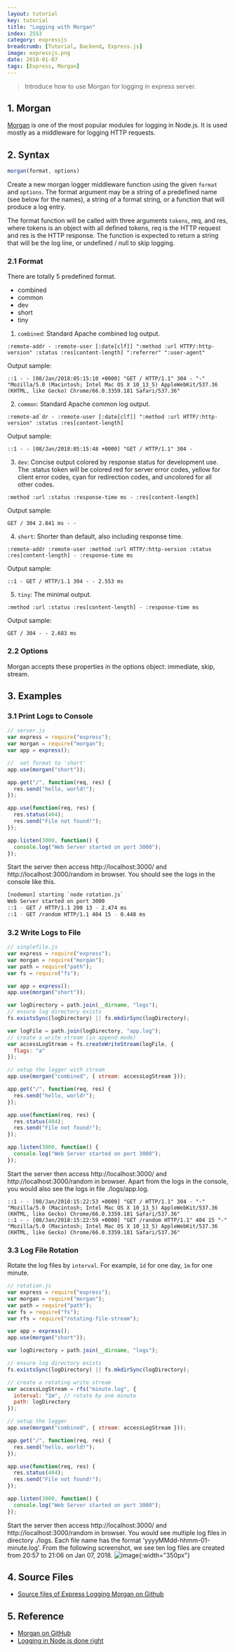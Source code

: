 ```yaml
---
layout: tutorial
key: tutorial
title: "Logging with Morgan"
index: 2553
category: expressjs
breadcrumb: [Tutorial, Backend, Express.js]
image: expressjs.png
date: 2018-01-07
tags: [Express, Morgan]
---
```


> Introduce how to use Morgan for logging in express server.

## 1. Morgan
[Morgan](https://github.com/expressjs/morgan) is one of the most popular modules for logging in Node.js. It is used mostly as a middleware for logging HTTP requests.

## 2. Syntax
```javascript
morgan(format, options)
```
Create a new morgan logger middleware function using the given `format` and `options`. The format argument may be a string of a predefined name (see below for the names), a string of a format string, or a function that will produce a log entry.

The format function will be called with three arguments `tokens`, req, and res, where tokens is an object with all defined tokens, req is the HTTP request and res is the HTTP response. The function is expected to return a string that will be the log line, or undefined / null to skip logging.
### 2.1 Format
There are totally 5 predefined format.
* combined
* common
* dev
* short
* tiny

1) `combined`: Standard Apache combined log output.
```raw
:remote-addr - :remote-user [:date[clf]] ":method :url HTTP/:http-version" :status :res[content-length] ":referrer" ":user-agent"
```
Output sample:
```raw
::1 - - [08/Jan/2018:05:15:10 +0000] "GET / HTTP/1.1" 304 - "-" "Mozilla/5.0 (Macintosh; Intel Mac OS X 10_13_5) AppleWebKit/537.36 (KHTML, like Gecko) Chrome/66.0.3359.181 Safari/537.36"
```
2) `common`: Standard Apache common log output.
```raw
:remote-ad`dr - :remote-user [:date[clf]] ":method :url HTTP/:http-version" :status :res[content-length]
```
Output sample:
```raw
::1 - - [08/Jan/2018:05:15:48 +0000] "GET / HTTP/1.1" 304 -
```
3) `dev`: Concise output colored by response status for development use. The :status token will be colored red for server error codes, yellow for client error codes, cyan for redirection codes, and uncolored for all other codes.
```raw
:method :url :status :response-time ms - :res[content-length]
```
Output sample:
```raw
GET / 304 2.841 ms - -
```
4) `short`: Shorter than default, also including response time.
```raw
:remote-addr :remote-user :method :url HTTP/:http-version :status :res[content-length] - :response-time ms
```
Output sample:
```raw
::1 - GET / HTTP/1.1 304 - - 2.553 ms
```
5) `tiny`: The minimal output.
```raw
:method :url :status :res[content-length] - :response-time ms
```
Output sample:
```raw
GET / 304 - - 2.683 ms
```
### 2.2 Options
Morgan accepts these properties in the options object: immediate, skip, stream.

## 3. Examples
### 3.1 Print Logs to Console
```javascript
// server.js
var express = require("express");
var morgan = require("morgan");
var app = express();

//  set format to 'short'
app.use(morgan("short"));

app.get("/", function(req, res) {
  res.send("hello, world!");
});

app.use(function(req, res) {
  res.status(404);
  res.send("File not found!");
});

app.listen(3000, function() {
  console.log("Web Server started on port 3000");
});
```
Start the server then access http://localhost:3000/ and http://localhost:3000/random in browser. You should see the logs in the console like this.
```sh
[nodemon] starting `node rotation.js`
Web Server started on port 3000
::1 - GET / HTTP/1.1 200 13 - 2.474 ms
::1 - GET /random HTTP/1.1 404 15 - 0.448 ms
```
### 3.2 Write Logs to File
```javascript
// singlefile.js
var express = require("express");
var morgan = require("morgan");
var path = require("path");
var fs = require("fs");

var app = express();
app.use(morgan("short"));

var logDirectory = path.join(__dirname, "logs");
// ensure log directory exists
fs.existsSync(logDirectory) || fs.mkdirSync(logDirectory);

var logFile = path.join(logDirectory, "app.log");
// create a write stream (in append mode)
var accessLogStream = fs.createWriteStream(logFile, {
  flags: "a"
});

// setup the logger with stream
app.use(morgan("combined", { stream: accessLogStream }));

app.get("/", function(req, res) {
  res.send("hello, world!");
});

app.use(function(req, res) {
  res.status(404);
  res.send("File not found!");
});

app.listen(3000, function() {
  console.log("Web Server started on port 3000");
});
```
Start the server then access http://localhost:3000/ and http://localhost:3000/random in browser. Apart from the logs in the console, you would also see the logs in file ./logs/app.log.
```raw
::1 - - [08/Jan/2018:15:22:53 +0000] "GET / HTTP/1.1" 304 - "-" "Mozilla/5.0 (Macintosh; Intel Mac OS X 10_13_5) AppleWebKit/537.36 (KHTML, like Gecko) Chrome/66.0.3359.181 Safari/537.36"
::1 - - [08/Jan/2018:15:22:59 +0000] "GET /random HTTP/1.1" 404 15 "-" "Mozilla/5.0 (Macintosh; Intel Mac OS X 10_13_5) AppleWebKit/537.36 (KHTML, like Gecko) Chrome/66.0.3359.181 Safari/537.36"
```
### 3.3 Log File Rotation
Rotate the log files by `interval`. For example, `1d` for one day, `1m` for one minute.
```javascript
// rotation.js
var express = require("express");
var morgan = require("morgan");
var path = require("path");
var fs = require("fs");
var rfs = require("rotating-file-stream");

var app = express();
app.use(morgan("short"));

var logDirectory = path.join(__dirname, "logs");

// ensure log directory exists
fs.existsSync(logDirectory) || fs.mkdirSync(logDirectory);

// create a rotating write stream
var accessLogStream = rfs("minute.log", {
  interval: "1m", // rotate by one minute
  path: logDirectory
});

// setup the logger
app.use(morgan("combined", { stream: accessLogStream }));

app.get("/", function(req, res) {
  res.send("hello, world!");
});

app.use(function(req, res) {
  res.status(404);
  res.send("File not found!");
});

app.listen(3000, function() {
  console.log("Web Server started on port 3000");
});
```
Start the server then access http://localhost:3000/ and http://localhost:3000/random in browser. You would see multiple log files in directory ./logs. Each file name has the format 'yyyyMMdd-hhmm-01-minute.log'. From the following screenshot, we see ten log files are created from 20:57 to 21:06 on Jan 07, 2018.
![image](/public/images/frontend/2553/logfiles.png){:width="350px"}  

## 4. Source Files
* [Source files of Express Logging Morgan on Github](https://github.com/jojozhuang/Tutorials/tree/master/ExpressLoggingMorgan)

## 5. Reference
* [Morgan on GitHub](https://github.com/expressjs/morgan)
* [Logging in Node.js done right](http://www.jyotman.xyz/post/logging-in-node.js-done-right)
